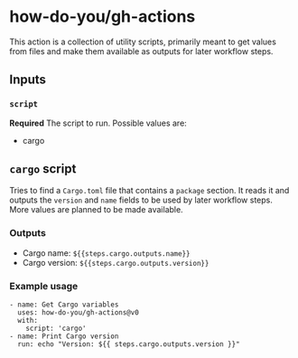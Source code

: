 # how-do-you/gh-actions

This action is a collection of utility scripts, primarily meant to get values from files and make them available as
outputs for later workflow steps.

## Inputs

### `script`

**Required** The script to run. Possible values are:

- cargo

## `cargo` script

Tries to find a `Cargo.toml` file that contains a `package` section. It reads it and outputs the `version` and `name`
fields to be used by later workflow steps. More values are planned to be made available.

### Outputs

- Cargo name: `${{steps.cargo.outputs.name}}`
- Cargo version: `${{steps.cargo.outputs.version}}`

### Example usage

```
- name: Get Cargo variables
  uses: how-do-you/gh-actions@v0
  with:
    script: 'cargo'
- name: Print Cargo version
  run: echo "Version: ${{ steps.cargo.outputs.version }}"  
```

